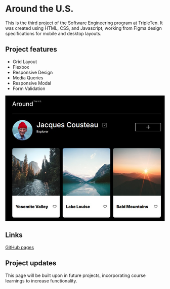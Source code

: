 # Around the U.S.

This is the third project of the Software Engineering program at TripleTen. It was created using HTML, CSS, and Javascript, working from Figma design specifications for mobile and desktop layouts.

## Project features

- Grid Layout
- Flexbox
- Responsive Design
- Media Queries
- Responsive Modal
- Form Validation

![project demo image](./src/images/demo/aroundtheus-demo.jpg)

## Links

[GitHub pages](https://lisaatea.github.io/se_project_aroundtheus/)

## Project updates

This page will be built upon in future projects, incorporating course learnings to increase functionality.
